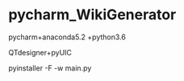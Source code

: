 # pycharm_WikiGenerator

pycharm+anaconda5.2 +python3.6

QTdesigner+pyUIC

pyinstaller -F -w main.py
